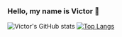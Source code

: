 ### Hello, my name is Victor 👋


![Victor's GitHub stats](https://github-readme-stats.vercel.app/api?username=VictorOgataj8&show_icons=true&bg_color=00000000)
[![Top Langs](https://github-readme-stats.vercel.app/api/top-langs/?username=anuraghazra)](https://github.com/anuraghazra/github-readme-stats)

